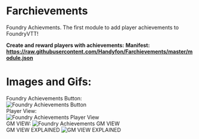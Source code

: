 # Farchievements
Foundry Achievments. The first module to add player achievements to FoundryVTT!

<b>Create and reward players with achievements:</b>
<b>Manifest: https://raw.githubusercontent.com/Handyfon/Farchievements/master/module.json</b> 
<h1>Images and Gifs:</h1>
<div>
Foundry Achievements Button:<br>
<img src="https://i.imgur.com/bWEobgB.png" title="Foundry Achievements Button"></img>
</div>
<div>
Player View:<br>
<img src="https://i.imgur.com/gDg6gNv.gif" title="Foundry Achievements Player View"></img></br>
</div>
<div>
GM VIEW:                                      
<img src="https://i.imgur.com/ILS3qfQ.png" title="Foundry Achievements GM VIEW"></img></br>
</div>
<div>
GM VIEW EXPLAINED
<img src="https://i.imgur.com/97odi5O.png" title="GM VIEW EXPLAINED"></img></br>
</div>
